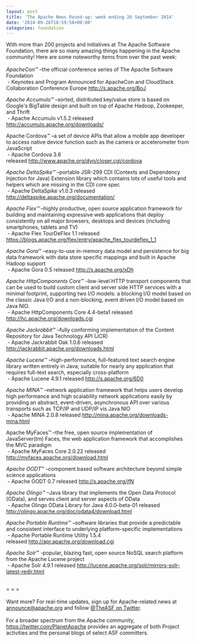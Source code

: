 ```yaml
---
layout: post
title: 'The Apache News Round-up: week ending 26 September 2014'
date: '2014-09-26T18:59:58+00:00'
categories: foundation
---
```

<div>With more than 200 projects and initiatives at The Apache Software Foundation, there are so many amazing things happening in the Apache community! Here are some noteworthy items from over the past week:</div> 
  <div><br /></div> 
  <div><i>ApacheCon™</i> –the official conference series of The Apache Software Foundation<br />&nbsp;- Keynotes and Program Announced for ApacheCon and CloudStack Collaboration Conference Europe <a href="http://s.apache.org/BoJ">http://s.apache.org/BoJ</a></div> 
  <div> 
    <p><i>Apache Accumulo™</i>&nbsp;–sorted, distributed key/value store is based on Google's BigTable design and built on top of Apache Hadoop, Zookeeper, and Thrift<br />&nbsp;- Apache Accumulo v1.5.2 released <a href="http://accumulo.apache.org/downloads/">http://accumulo.apache.org/downloads/</a></p> 
  </div> 
  <p>Apache Cordova<i>™</i> –a set of device APIs that allow a mobile app developer to access native device function such as the camera or accelerometer from JavaScript<br />&nbsp;- Apache Cordova 3.6 released&nbsp;<a href="http://www.apache.org/dyn/closer.cgi/cordova">http://www.apache.org/dyn/closer.cgi/cordova</a></p> 
  <p><i>Apache DeltaSpike™</i>&nbsp;–portable JSR-299 CDI (Contexts and Dependency Injection for Java) Extension library which contains lots of useful tools and helpers which are missing in the CDI core spec<br />&nbsp;- Apache DeltaSpike v1.0.3 released <a href="http://deltaspike.apache.org/documentation/">http://deltaspike.apache.org/documentation/</a></p> 
  <p><i>Apache Flex™</i> –highly productive, open source application framework for building and maintaining expressive web applications that deploy consistently on all major browsers, desktops and devices (including smartphones, tablets and TV)<br />&nbsp;- Apache Flex TourDeFlex 1.1 released <a href="https://blogs.apache.org/flex/entry/apache_flex_tourdeflex_1_1">https://blogs.apache.org/flex/entry/apache_flex_tourdeflex_1_1</a></p> 
  <div> 
    <p><i>Apache Gora</i>™ –easy-to-use in-memory data model and persistence for big data framework with data store specific mappings and built in Apache Hadoop support<br />&nbsp;- Apache Gora 0.5 released <a href="http://s.apache.org/xDh">http://s.apache.org/xDh</a></p> 
    <p><i>Apache HttpComponents Core</i>™ –low-level HTTP transport components that can be used to build custom client and server side HTTP services with a minimal footprint, supporting two I/O models: a blocking I/O model based on the classic Java I/O and a non-blocking, event driven I/O model based on Java NIO.<br />&nbsp;- Apache HttpComponents Core 4.4-beta1 released <a href="http://hc.apache.org/downloads.cgi">http://hc.apache.org/downloads.cgi</a></p> 
    <p> </p> 
    <p><i>Apache Jackrabbit</i>™ –fully conforming implementation of the Content Repository for Java Technology API (JCR)<br />&nbsp;- Apache Jackrabbit Oak 1.0.6 released <a href="http://jackrabbit.apache.org/downloads.html">http://jackrabbit.apache.org/downloads.html</a></p> 
    <p><i>Apache Lucene</i>™ –high-performance, full-featured text search engine library written entirely in Java; suitable for nearly any application that requires full-text search, especially cross-platform<br />&nbsp;- Apache Lucene 4.9.1 released <a href="http://s.apache.org/6D0">http://s.apache.org/6D0</a></p> 
  </div> 
  <div> 
    <p><i>Apache MINA</i>™ –network application framework that helps users develop high performance and high scalability network applications easily by providing an abstract, event-driven, asynchronous API over various transports such as TCP/IP and UDP/IP vis Java NIO<br />&nbsp;- Apache MINA 2.0.8 released&nbsp;<a href="http://mina.apache.org/downloads-mina.html">http://mina.apache.org/downloads-mina.html</a></p> 
    <p>Apache MyFaces™ –the free, open source implementation of JavaServer(tm) Faces, the web application framework that accomplishes the MVC paradigm<br />&nbsp;- Apache MyFaces Core 2.0.22 released <a href="http://myfaces.apache.org/download.html">http://myfaces.apache.org/download.html</a></p> 
    <p><i>Apache OODT</i>™ –component based software architecture beyond simple science applications<br />&nbsp;- Apache OODT 0.7 released <a href="http://s.apache.org/jfN">http://s.apache.org/jfN</a></p> 
  </div> 
  <div> 
    <p> </p> 
    <p><i>Apache Olingo</i>™ –Java library that implements the Open Data Protocol (OData), and serves client and server aspects of OData<br />&nbsp;- Apache Olingo OData Library for Java 4.0.0-beta-01 released <a href="http://olingo.apache.org/doc/odata4/download.html">http://olingo.apache.org/doc/odata4/download.html</a></p> 
    <p><i>Apache Portable Runtime</i>™ –software libraries that provide a predictable and consistent interface to underlying platform-specific implementations<br />&nbsp;- Apache Portable Runtime Utility 1.5.4 released&nbsp;<a href="http://apr.apache.org/download.cgi">http://apr.apache.org/download.cgi</a></p> 
    <p><i>Apache Solr</i>™ -popular, blazing fast, open source NoSQL search platform from the Apache Lucene project<br />&nbsp;- Apache Solr 4.9.1 released <a href="http://lucene.apache.org/solr/mirrors-solr-latest-redir.html">http://lucene.apache.org/solr/mirrors-solr-latest-redir.html</a></p> 
  </div> 
  <div><br /></div> 
  <div>= = =<br /><br /></div> 
  <div>Want more? For real-time updates, sign up for Apache-related news at <a href="http://www.apache.org/foundation/mailinglists.html#foundation-announce">announce@apache.org</a> and follow <a href="https://twitter.com/TheASF">@TheASF on Twitter</a>.&nbsp;</div> 
  <div><br /></div> 
  <div>For a broader spectrum from the Apache community, <a href="https://twitter.com/PlanetApache">https://twitter.com/PlanetApache</a> provides an aggregate of both Project activities and the personal blogs of select ASF committers.</div>

